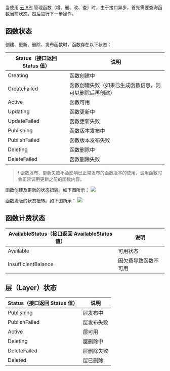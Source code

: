 

当使用 [云 API](https://intl.cloud.tencent.com/document/product/583/17235) 管理函数（增、删、改、查）时，由于接口异步，首先需要查询函数当前状态，然后进行下一步操作。

## 函数状态

创建、更新、删除、发布函数时，函数存在以下状态：

| Status（接口返回 Status 值） | 说明                                                 |
| --------------------------- | ---------------------------------------------------- |
| Creating                    | 函数创建中                                           |
| CreateFailed                | 函数创建失败（如果已生成函数信息，则可以删除后再创建） |
| Active                      | 函数可用                                             |
| Updating                    | 函数更新中                                           |
| UpdateFailed                | 函数更新失败                                         |
| Publishing                  | 函数版本发布中                                       |
| PublishFailed               | 函数版本发布失败                                     |
| Deleting                    | 函数删除中                                           |
| DeleteFailed                | 函数删除失败                                         |



>! 函数发布、更新失败不会影响已正常发布的函数版本的使用，调用函数时会正常调用更新之前的函数内容。

函数创建及更新的状态扭转。如下图所示：
![](https://main.qcloudimg.com/raw/7984764b424406ae65631494766eb8f6.png)



函数发版的状态扭转。如下图所示：
![](https://main.qcloudimg.com/raw/240f2ede623e38d21f125ce89aa35851.png)



## 函数计费状态

| AvailableStatus（接口返回 AvailableStatus 值）| 说明                 |
| -------------------------------------------- | -------------------- |
| Available                                    | 可用状态             |
| InsufficientBalance                          | 因欠费导致函数不可用 |



## 层（Layer）状态

| Status（接口返回 Status 值） | 说明       |
| --------------------------- | ---------- |
| Publishing                  | 层发布中   |
| PublishFailed               | 层发布失败 |
| Active                      | 层可用     |
| Deleting                    | 层删除中   |
| DeleteFailed                | 层删除失败 |
| Deleted                     | 层已删除   |

